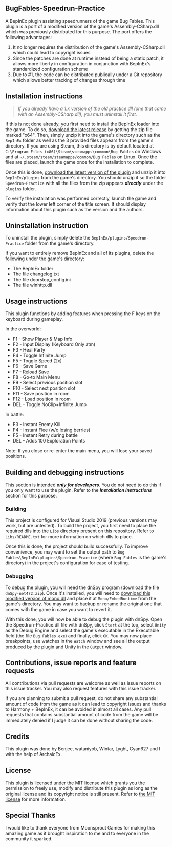 ## BugFables-Speedrun-Practice
A BepInEx plugin assisting speedrunners of the game Bug Fables. This plugin is a port of a modified version of the game's Assembly-CSharp.dll which was previously distributed for this purpose. The port offers the following advantages:

1. It no longer requires the distribution of the game's Assembly-CSharp.dll which could lead to copyright issues
2. Since the patches are done at runtime instead of being a static patch, it allows more liberty in configuration in conjunction with BepInEx's standardized configuration scheme
3. Due to #1, the code can be distributed publically under a Git repository which allows better tracking of changes through time

## Installation instructions
> _If you already have a 1.x version of the old practice dll (one that came with an Assembly-CSharp.dll), you must uninstall it first._

If this is not done already, you first need to install the BepInEx loader into the game. To do so, [download the latest release](https://github.com/BepInEx/BepInEx/releases) by getting the zip file marked "x64". Then, simply unzip it into the game's directory such as the `BepInEx` folder as well as the 3 provided files appears from the game's directory. If you are using Steam, this directory is by default located at `C:\Program Files (x86)\Steam\steamapps\common\Bug Fables` on Windows and at `~/.steam/steam/steamapps/common/Bug Fables` on Linux. Once the files are placed, launch the game once for the installation to complete.

Once this is done, [download the latest version of the plugin](https://github.com/aldelaro5/BugFables-Speedrun-Practice/releases) and unzip it into `BepInEx/plugins` from the game's directory. You should unzip it so the folder `Speedrun-Practice` with all the files from the zip appears ***directly*** under the `plugins` folder.

To verify the installation was performed correctly, launch the game and verify that the lower left corner of the title screen. It should display information about this plugin such as the version and the authors.

## Uninstallation instruction
To uninstall the plugin, simply delete the `BepInEx/plugins/Speedrun-Practice` folder from the game's directory. 

If you want to entirely remove BepInEx and all of its plugins, delete the following under the game's directory:

* The BepInEx folder
* The file changelog.txt
* The file doorstop_config.ini
* The file winhttp.dll

## Usage instructions
This plugin functions by adding features when pressing the F keys on the keyboard during gameplay.

In the overworld:

* F1 - Show Player & Map Info
* F2 - Input Display (Keyboard Only atm)
* F3 - Heal Party
* F4 - Toggle Infinite Jump
* F5 - Toggle Speed (2x)
* F6 - Save Game
* F7 - Reload Save
* F8 - Go-to Main Menu
* F9 - Select previous position slot
* F10 - Select next position slot
* F11 - Save position in room
* F12 - Load position in room
* DEL - Toggle NoClip+Infinite Jump 

In battle:

* F3 - Instant Enemy Kill
* F4 - Instant Flee (w/o losing berries)
* F5 - Instant Retry during battle
* DEL - Adds 100 Exploration Points

Note: If you close or re-enter the main menu, you will lose your saved positions.

## Building and debugging instructions
This section is intended ***only for developers***. You do not need to do this if you only want to use the plugin. Refer to the ***Installation instructions*** section for this purpose.

### Building
This project is configured for Visual Studio 2019 (previous versions may work, but are untested). To build the project, you first need to place the required dlls into the `Libs` directory present on this repository. Refer to `Libs/README.txt` for more information on which dlls to place.

Once this is done, the project should build successfully. To improve convenience, you may want to set the output path to `Bug Fables\BepInEx\plugins\Speedrun-Practice` (where `Bug Fables` is the game's directory) in the project's configuration for ease of testing.

### Debugging
To debug the plugin, you will need the [dnSpy](https://github.com/0xd4d/dnSpy/releases) program (download the file ` dnSpy-net472.zip`). Once it's installed, you will need to [download this modified version of mono.dll](https://drive.google.com/open?id=1u_xyatcUWKceWajzNImkvKQuNxKgArHi) and place it at `Mono/EmbedRuntime` from the game's directory. You may want to backup or rename the original one that comes with the game in case you want to revert it.

With this done, you will now be able to debug the plugin with dnSpy. Open the Speedrun-Practice.dll file with dnSpy, click `Start` at the top, select `Unity` as the Debug Engine and select the game's executable in the Executable field (the file `Bug Fables.exe`) and finally, click `OK`. You may now place breakpoints, use watches in the `Watch` window and see all the output produced by the plugin and Unity in the `Output` window.

## Contributions, issue reports and feature requests
All contributions via pull requests are welcome as well as issue reports on this issue tracker. You may also request features with this issue tracker.

If you are planning to submit a pull request, do not share any substantial amount of code from the game as it can lead to copyright issues and thanks to Harmony + BepInEx, it can be avoided in almost all cases. Any pull requests that contains substantial amount of code from the game will be immediately denied if I judge it can be done without sharing the code.

## Credits
This plugin was done by Benjee, wataniyob, Wintar, Lyght, Cyan627 and I with the help of ArchaicEx.

## License
This plugin is licensed under the MIT license which grants you the permission to freely use, modify and distribute this plugin as long as the original license and its copyright notice is still present. Refer to [the MIT license](https://github.com/aldelaro5/BugFables-Speedrun-Practice/blob/master/LICENSE) for more information.

## Special Thanks
I would like to thank everyone from Moonsprout Games for making this amazing game as it brought inspiration to me and to everyone in the community it sparked.
